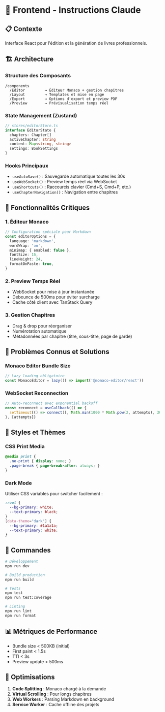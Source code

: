 # 🎨 Frontend - Instructions Claude

## 📋 Contexte
Interface React pour l'édition et la génération de livres professionnels.

## 🏗️ Architecture

### Structure des Composants
```
/components
  /Editor         → Éditeur Monaco + gestion chapitres
  /Layout         → Templates et mise en page
  /Export         → Options d'export et preview PDF
  /Preview        → Prévisualisation temps réel
```

### State Management (Zustand)
```typescript
// stores/editorStore.ts
interface EditorState {
  chapters: Chapter[]
  activeChapter: string
  content: Map<string, string>
  settings: BookSettings
}
```

### Hooks Principaux
- `useAutoSave()` : Sauvegarde automatique toutes les 30s
- `useWebSocket()` : Preview temps réel via WebSocket
- `useShortcuts()` : Raccourcis clavier (Cmd+S, Cmd+P, etc.)
- `useChapterNavigation()` : Navigation entre chapitres

## 🎯 Fonctionnalités Critiques

### 1. Éditeur Monaco
```typescript
// Configuration spéciale pour Markdown
const editorOptions = {
  language: 'markdown',
  wordWrap: 'on',
  minimap: { enabled: false },
  fontSize: 16,
  lineHeight: 24,
  formatOnPaste: true,
}
```

### 2. Preview Temps Réel
- WebSocket pour mise à jour instantanée
- Debounce de 500ms pour éviter surcharge
- Cache côté client avec TanStack Query

### 3. Gestion Chapitres
- Drag & drop pour réorganiser
- Numérotation automatique
- Métadonnées par chapitre (titre, sous-titre, page de garde)

## 🐛 Problèmes Connus et Solutions

### Monaco Editor Bundle Size
```typescript
// Lazy loading obligatoire
const MonacoEditor = lazy(() => import('@monaco-editor/react'))
```

### WebSocket Reconnection
```typescript
// Auto-reconnect avec exponential backoff
const reconnect = useCallback(() => {
  setTimeout(() => connect(), Math.min(1000 * Math.pow(2, attempts), 30000))
}, [attempts])
```

## 🎨 Styles et Thèmes

### CSS Print Media
```css
@media print {
  .no-print { display: none; }
  .page-break { page-break-after: always; }
}
```

### Dark Mode
Utiliser CSS variables pour switcher facilement :
```css
:root {
  --bg-primary: white;
  --text-primary: black;
}
[data-theme="dark"] {
  --bg-primary: #1a1a1a;
  --text-primary: white;
}
```

## 🔧 Commandes

```bash
# Développement
npm run dev

# Build production
npm run build

# Tests
npm test
npm run test:coverage

# Linting
npm run lint
npm run format
```

## 📊 Métriques de Performance

- Bundle size < 500KB (initial)
- First paint < 1.5s
- TTI < 3s
- Preview update < 500ms

## 🚀 Optimisations

1. **Code Splitting** : Monaco chargé à la demande
2. **Virtual Scrolling** : Pour longs chapitres
3. **Web Workers** : Parsing Markdown en background
4. **Service Worker** : Cache offline des projets
